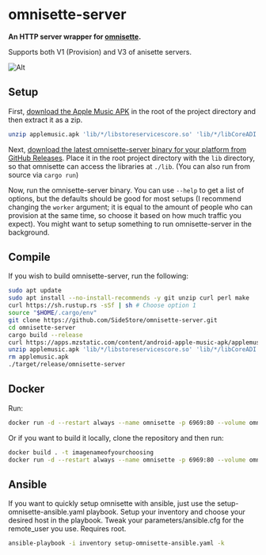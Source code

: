 # omnisette-server

**An HTTP server wrapper for [omnisette](https://github.com/SideStore/apple-private-apis).**

Supports both V1 (Provision) and V3 of anisette servers.

![Alt](https://repobeats.axiom.co/api/embed/f63664cd6a9a808ffcf3336001087d474ddb86f4.svg "Repobeats analytics image")

## Setup

First, [download the Apple Music APK](https://apps.mzstatic.com/content/android-apple-music-apk/applemusic.apk) in the root of the project directory and then extract it as a zip.

```bash
unzip applemusic.apk 'lib/*/libstoreservicescore.so' 'lib/*/libCoreADI.so'
```

Next, [download the latest omnisette-server binary for your platform from GitHub Releases](https://github.com/SideStore/omnisette-server/releases). Place it in the root project directory with the `lib`
directory, so that omnisette can access the libraries at `./lib`. (You can also run from source via `cargo run`)

Now, run the omnisette-server binary. You can use `--help` to get a list of options, but the defaults should be good for most setups (I recommend changing the `worker` argument; it is equal to the
amount of people who can provision at the same time, so choose it based on how much traffic you expect). You might want to setup something to run omnisette-server in the background.

## Compile

If you wish to build omnisette-server, run the following:

```bash
sudo apt update
sudo apt install --no-install-recommends -y git unzip curl perl make
curl https://sh.rustup.rs -sSf | sh # Choose option 1
source "$HOME/.cargo/env"
git clone https://github.com/SideStore/omnisette-server.git
cd omnisette-server
cargo build --release
curl https://apps.mzstatic.com/content/android-apple-music-apk/applemusic.apk -O
unzip applemusic.apk 'lib/*/libstoreservicescore.so' 'lib/*/libCoreADI.so'
rm applemusic.apk
./target/release/omnisette-server
```

## Docker

Run:

```bash
docker run -d --restart always --name omnisette -p 6969:80 --volume omnisette_data:/opt/omnisette-server/lib ghcr.io/sidestore/omnisette-server:latest
```

Or if you want to build it locally, clone the repository and then run:

```bash
docker build . -t imagenameofyourchoosing
docker run -d --restart always --name omnisette -p 6969:80 --volume omnisette_data:/opt/omnisette-server/lib imagenameofyourchoosing
```

## Ansible

If you want to quickly setup omnisette with ansible, just use the setup-omnisette-ansible.yaml playbook.
Setup your inventory and choose your desired host in the playbook. Tweak your parameters/ansible.cfg for the remote_user you use. Requires root.
```bash
ansible-playbook -i inventory setup-omnisette-ansible.yaml -k
```
